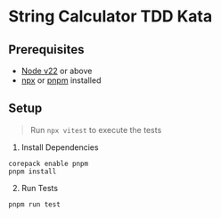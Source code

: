 # String Calculator TDD Kata

## Prerequisites

- [Node v22](https://nodejs.org/en/download) or above
- [npx](https://docs.npmjs.com/cli/v11/commands/npx) or [pnpm](https://pnpm.io/installation#using-corepack) installed


## Setup

> Run `npx vitest` to execute the tests

1. Install Dependencies
```
corepack enable pnpm
pnpm install
```

2. Run Tests
```
pnpm run test
```
